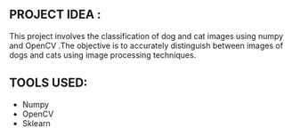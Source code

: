 ## PROJECT IDEA :
This project involves the classification of dog and cat images using numpy and OpenCV .The objective is to accurately distinguish between images of dogs and cats using image processing techniques.
## TOOLS USED:
- Numpy
- OpenCV
- Sklearn 
